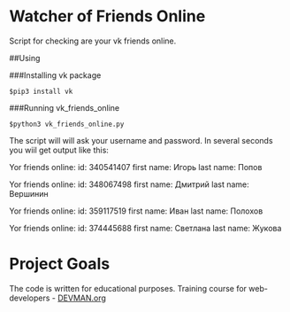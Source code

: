 # Watcher of Friends Online

Script for checking are your vk friends online.

##Using 
  
###Installing vk package

    $pip3 install vk
    
###Running vk_friends_online
  
    $python3 vk_friends_online.py
    
The script will will ask your username  and password. In several seconds you wiil get output like this:

Yor friends online:
id: 340541407
first name: Игорь
last name: Попов

Yor friends online:
id: 348067498
first name: Дмитрий
last name: Вершинин

Yor friends online:
id: 359117519
first name: Иван
last name: Полохов

Yor friends online:
id: 374445688
first name: Светлана
last name: Жукова


# Project Goals

The code is written for educational purposes. Training course for web-developers - [DEVMAN.org](https://devman.org)
